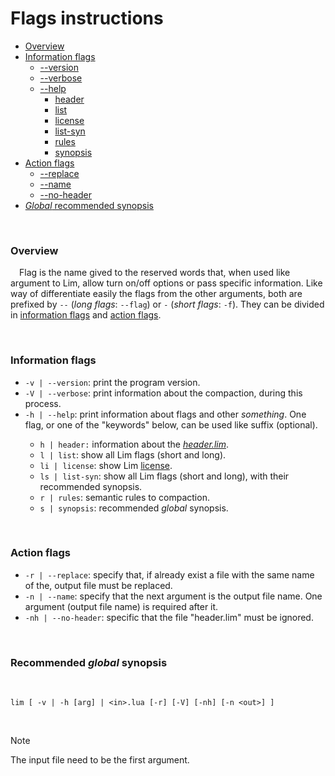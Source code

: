 # Flags instructions

* <a href="#overview">Overview</a>
* <a href="#info">Information flags</a>
	* <a href="#info-1">--version</a>
	* <a href="#info-2">--verbose</a>
	* <a href="#info-3">--help</a>
		* <a href="#info-3-1">header</a>
		* <a href="#info-3-2">list</a>
		* <a href="#info-3-3">license</a>
		* <a href="#info-3-4">list-syn</a>
		* <a href="#info-3-5">rules</a>
		* <a href="#info-3-6">synopsis</a>
* <a href="#action">Action flags</a>
	* <a href="#action-1">--replace</a>
	* <a href="#action-2">--name</a>
	* <a href="#action-3">--no-header</a>
* <a href="#syn"><i>Global</i> recommended synopsis</a>

<br>

<h3 id="overview">Overview</h3>

&emsp;Flag is the name gived to the reserved words that, when used like argument to Lim, allow turn on/off options or pass specific information. Like way of differentiate easily the flags from the other arguments, both are prefixed by `--` (*long flags*: `--flag`) or `-` (*short flags*: `-f`). They can be divided in <a href="#info">information flags</a> and <a href="#action">action flags</a>.

<br>

<h3 id="info">Information flags</h3>

<ul>
	<li id="info-1"><code>-v | --version</code>: print the program version.</li>
	<li id="info-2"><code>-V | --verbose</code>: print information about the compaction, during this process.</li>
	<li id="info-3"><code>-h | --help</code>: print information about flags and other <i>something</i>. One flag, or one of the "keywords" below, can be used like suffix (optional).</li>
	<ul>
		<li id="info-3-1"><code>h | header:</code> information about the <a href="https://github.com/duckafire/lim/blob/main/docs/the-header-lim.md" title="Official documentation"><i>header.lim</i></a>.</li>
		<li id="info-3-2"><code>l | list</code>: show all Lim flags (short and long).</li>
		<li id="info-3-3"><code>li | license</code>: show Lim <a href="https://github.com/duckafire/lim/blob/main/LICENSE" title="MIT">license</a>.</li>
		<li id="info-3-4"><code>ls | list-syn</code>: show all Lim flags (short and long), with their recommended synopsis.</li>
		<li id="info-3-5"><code>r | rules</code>: semantic rules to compaction.</li>
		<li id="info-3-6"><code>s | synopsis</code>: recommended <i>global</i> synopsis.</li>
	</ul>
</ul>

<br>

<h3 id="action">Action flags</h3>

<ul>
	<li id="action-1"><code>-r | --replace</code>: specify that, if already exist a file with the same name of the, output file must be replaced.</li>
	<li id="action-2"><code>-n | --name</code>: specify that the next argument is the output file name. One argument (output file name) is required after it.</li>
	<li id="action-3"><code>-nh | --no-header</code>: specific that the file "header.lim" must be ignored.</li>
</ul>

<br>

<h3 id="syn">Recommended <i>global</i> synopsis</h3>

<br>

```
lim [ -v | -h [arg] | <in>.lua [-r] [-V] [-nh] [-n <out>] ]
```

<br>

> [!NOTE]
> The input file need to be the first argument.

<br>
